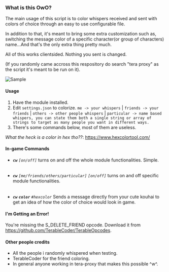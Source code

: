 ### **What is this OwO?**

The main usage of this script is to color whispers received and sent with colors of choice through an easy to use configurable file.

In addition to that, it's meant to bring some extra customization such as, switching the message color of a specific character(or group of characters) name...And that's the only extra thing pretty much.

All of this works clientsided. Nothing you sent is changed.

(If you randomly came accross this respository do search "tera proxy" as the script it's meant to be run on it).

![Sample](imgs/sample.png)

#### Usage

1. Have the module installed.
2. Edit `settings.json` to colorize. `me -> your whispers` | `friends -> your friends` | `others -> other people whispers` | `particular -> name based whispers, you can state them both a single string or array of strings to target as many people you want in different ways.`
3. There's some commands below, most of them are useless.

*What the heck is a color in hex tho??*: https://www.hexcolortool.com/


#### In-game Commands

* ***`cw`***  *`[on/off]`* turns on and off the whole module functionalities. Simple.
######
* ***`cw`*** *`[me/friends/others/particular]` `[on/off]`* turns on and off specific module functionalities.
######
* ***`cw`*** ***`color`*** *`#hexcolor`* Sends a message directly from your cute kouhai to get an idea of how the color of choice would look in game.

#### I'm Getting an Error!
You're missing the S_DELETE_FRIEND opcode. Download it from https://github.com/TerableCoder/TerableOpcodes.

#### Other people credits

* All the people i randomly whispered when testing.
* TerableCoder for the friend coloring.
* In general anyone working in tera-proxy that makes this possible ^w^.
